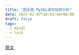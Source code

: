 ```yaml
---
title: "超全面 MySQL语句加锁分析"
date: 2023-02-07T16:03:48+08:00
draft: false
tags:
  - mysql
  - lock
---
```


[原文](https://learnku.com/articles/40624)
